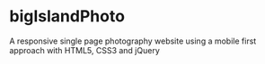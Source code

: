 # bigIslandPhoto

A responsive single page photography website using a mobile first approach with HTML5, CSS3 and jQuery

